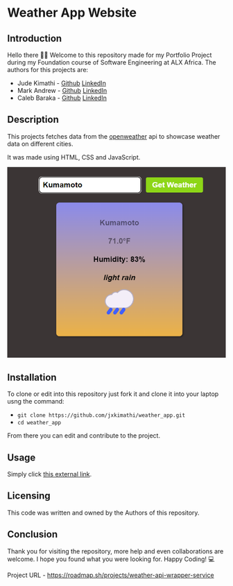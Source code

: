 # Weather App Website
## Introduction
Hello there 👋🏾 
Welcome to this repository made for my Portfolio Project during my Foundation course of Software Engineering at ALX Africa.
The authors for this projects are:
- Jude Kimathi - [Github](https://github.com/jxkimathi) [LinkedIn](www.linkedin.com/in/jude-kimathi-5a5925241)
- Mark Andrew  - [Github](https://github.com/Mark-andrew7) [LinkedIn](https://www.linkedin.com/in/markkamau397/)
- Caleb Baraka - [Github](https://github.com/BarakaCaleb) [LinkedIn](https://www.linkedin.com/in/caleb-baraka-861532270/)

## Description
This projects fetches data from the [openweather](https://openweathermap.org/api) api to showcase weather data on different cities.

It was made using HTML, CSS and JavaScript.

![project image example](/landing_page/overall.png)

## Installation
To clone or edit into this repository just fork it and clone it into your laptop usng the command:
* `git clone https://github.com/jxkimathi/weather_app.git`
* `cd weather_app`

From there you can edit and contribute to the project.

## Usage
Simply click [this external link](https://jxkimathi.github.io/weather_app/).

## Licensing
This code was written and owned by the Authors of this repository.

## Conclusion
Thank you for visiting the repository, more help and even collaborations are welcome.
I hope you found what you were looking for.
Happy Coding! 💻

Project URL - https://roadmap.sh/projects/weather-api-wrapper-service
